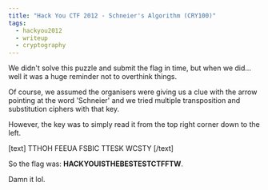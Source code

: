 ```yaml
---
title: "Hack You CTF 2012 - Schneier's Algorithm (CRY100)"
tags:
  - hackyou2012
  - writeup
  - cryptography
---
```


We didn't solve this puzzle and submit the flag in time, but when we did... well
it was a huge reminder not to overthink things.


Of course, we assumed the organisers were giving us a clue with the arrow
pointing at the word 'Schneier' and we tried multiple transposition and
substitution ciphers with that key.

However, the key was to simply read it from the top right corner down to the
left.

[text]
TTHOH
FEEUA
FSBIC
TTESK
WCSTY
[/text]

So the flag was: **HACKYOUISTHEBESTESTCTFFTW**.

Damn it lol.
